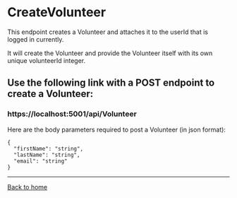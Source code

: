 # CreateVolunteer

This endpoint creates a Volunteer and attaches it to the userId that is logged in currently.

It will create the Volunteer and provide the Volunteer itself with its own unique volunteerId integer.


## Use the following link with a POST endpoint to create a Volunteer:
### https://localhost:5001/api/Volunteer

Here are the body parameters required to post a Volunteer (in json format):

```
{
  "firstName": "string",
  "lastName": "string",
  "email": "string"
}
```

---
[Back to home](../../../README.md)
